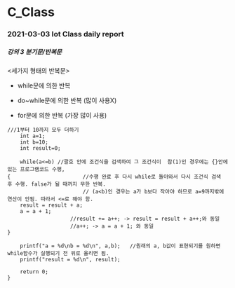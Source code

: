 # C_Class
### 2021-03-03 Iot Class daily report

##### 강의 3 분기문/반복문
<세가지 형태의 반복문>

- while문에 의한 반복

- do~while문에 의한 반복 (많이 사용X)

- for문에 의한 반복 (가장 많이 사용)
```
///1부터 10까지 모두 더하기 
    int a=1;
    int b=10;
    int result=0; 
 
	while(a<=b)	//괄호 안에 조건식을 검색하여 그 조건식이  참(1)인 경우에는 {}안에있는 프로그램코드 수행, 
{                       //수행 완료 후 다시 while로 돌아와서 다시 조건식 검색 후 수행. false가 될 때까지 무한 반복. 
                        // (a<b)인 경우는 a가 b보다 작아야 하므로 a=9까지밖에 연산이 안됨. 따라서 <=로 해야 함.  
	result = result + a;
	a = a + 1;
	                //result += a++; -> result = result + a++;와 동일 
	                //a++; -> a = a + 1; 와 동일 
}

    printf("a = %d\nb = %d\n", a,b);   //원래의 a, b값이 표현되기를 원하면 while함수가 실행되기 전 위로 올리면 됨. 
    printf("result = %d\n", result);

    return 0;
}
```





